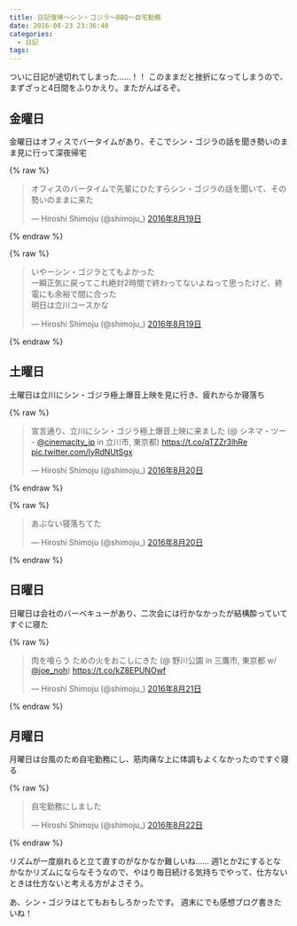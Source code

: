 ```yaml
---
title: 日記復帰〜シン・ゴジラ〜BBQ〜自宅勤務
date: 2016-08-23 23:36:40
categories:
  - 日記
tags:
---
```


ついに日記が途切れてしまった……！！
このままだと挫折になってしまうので、まずざっと4日間をふりかえり。またがんばるぞ。

## 金曜日

金曜日はオフィスでバータイムがあり、そこでシン・ゴジラの話を聞き勢いのまま見に行って深夜帰宅

{% raw %}
<blockquote class="twitter-tweet" data-lang="ja"><p lang="ja" dir="ltr">オフィスのバータイムで先輩にひたすらシン・ゴジラの話を聞いて、その勢いのままに来た</p>&mdash; Hiroshi Shimoju (@shimoju_) <a href="https://twitter.com/shimoju_/status/766620504144748544">2016年8月19日</a></blockquote>
<script async src="//platform.twitter.com/widgets.js" charset="utf-8"></script>
{% endraw %}

{% raw %}
<blockquote class="twitter-tweet" data-lang="ja"><p lang="ja" dir="ltr">いやーシン・ゴジラとてもよかった<br>一瞬正気に戻ってこれ絶対2時間で終わってないよねって思ったけど、終電にも余裕で間に合った<br>明日は立川コースかな</p>&mdash; Hiroshi Shimoju (@shimoju_) <a href="https://twitter.com/shimoju_/status/766655612620935168">2016年8月19日</a></blockquote>
<script async src="//platform.twitter.com/widgets.js" charset="utf-8"></script>
{% endraw %}

## 土曜日

土曜日は立川にシン・ゴジラ極上爆音上映を見に行き、疲れからか寝落ち

{% raw %}
<blockquote class="twitter-tweet" data-lang="ja"><p lang="ja" dir="ltr">宣言通り、立川にシン・ゴジラ極上爆音上映に来ました (@ シネマ・ツー - <a href="https://twitter.com/cinemacity_jp">@cinemacity_jp</a> in 立川市, 東京都) <a href="https://t.co/qTZZr3lhRe">https://t.co/qTZZr3lhRe</a> <a href="https://t.co/lyRdNUtSgx">pic.twitter.com/lyRdNUtSgx</a></p>&mdash; Hiroshi Shimoju (@shimoju_) <a href="https://twitter.com/shimoju_/status/766879860836925440">2016年8月20日</a></blockquote>
<script async src="//platform.twitter.com/widgets.js" charset="utf-8"></script>
{% endraw %}

{% raw %}
<blockquote class="twitter-tweet" data-lang="ja"><p lang="ja" dir="ltr">あぶない寝落ちてた</p>&mdash; Hiroshi Shimoju (@shimoju_) <a href="https://twitter.com/shimoju_/status/767115093934911488">2016年8月20日</a></blockquote>
<script async src="//platform.twitter.com/widgets.js" charset="utf-8"></script>
{% endraw %}

## 日曜日

日曜日は会社のバーベキューがあり、二次会には行かなかったが結構酔っていてすぐに寝た

{% raw %}
<blockquote class="twitter-tweet" data-lang="ja"><p lang="ja" dir="ltr">肉を喰らう ための火をおこしにきた (@ 野川公園 in 三鷹市, 東京都 w/ <a href="https://twitter.com/Joe_noh">@joe_noh</a>) <a href="https://t.co/kZ8EPUNOwf">https://t.co/kZ8EPUNOwf</a></p>&mdash; Hiroshi Shimoju (@shimoju_) <a href="https://twitter.com/shimoju_/status/767164717827751938">2016年8月21日</a></blockquote>
<script async src="//platform.twitter.com/widgets.js" charset="utf-8"></script>
{% endraw %}

## 月曜日

月曜日は台風のため自宅勤務にし、筋肉痛な上に体調もよくなかったのですぐ寝る

{% raw %}
<blockquote class="twitter-tweet" data-lang="ja"><p lang="ja" dir="ltr">自宅勤務にしました</p>&mdash; Hiroshi Shimoju (@shimoju_) <a href="https://twitter.com/shimoju_/status/767520900165931008">2016年8月22日</a></blockquote>
<script async src="//platform.twitter.com/widgets.js" charset="utf-8"></script>
{% endraw %}

リズムが一度崩れると立て直すのがなかなか難しいね……
週1とか2にするとなかなかリズムにならなそうなので、やはり毎日続ける気持ちでやって、仕方ないときは仕方ないと考える方がよさそう。

あ、シン・ゴジラはとてもおもしろかったです。
週末にでも感想ブログ書きたいね！
